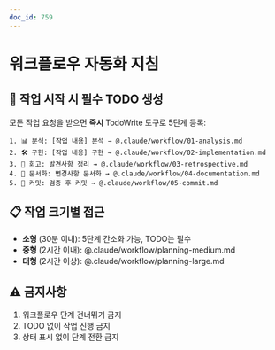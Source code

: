 ```yaml
---
doc_id: 759
---
```


# 워크플로우 자동화 지침

## 🚨 작업 시작 시 필수 TODO 생성

모든 작업 요청을 받으면 **즉시** TodoWrite 도구로 5단계 등록:

```
1. 📊 분석: [작업 내용] 분석 → @.claude/workflow/01-analysis.md
2. 🛠️ 구현: [작업 내용] 구현 → @.claude/workflow/02-implementation.md
3. 🤔 회고: 발견사항 정리 → @.claude/workflow/03-retrospective.md
4. 📝 문서화: 변경사항 문서화 → @.claude/workflow/04-documentation.md
5. 💾 커밋: 검증 후 커밋 → @.claude/workflow/05-commit.md
```

## 📋 작업 크기별 접근

- **소형** (30분 이내): 5단계 간소화 가능, TODO는 필수
- **중형** (2시간 이내): @.claude/workflow/planning-medium.md
- **대형** (2시간 이상): @.claude/workflow/planning-large.md

## ⚠️ 금지사항

1. 워크플로우 단계 건너뛰기 금지
2. TODO 없이 작업 진행 금지
3. 상태 표시 없이 단계 전환 금지